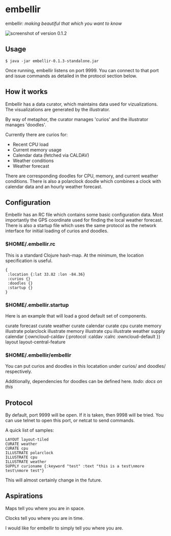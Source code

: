 # embellir

embellir: *making beautiful that which you want to know*

![screenshot of version 0.1.2](https://raw.githubusercontent.com/robbieh/embellir/master/doc/images/embellir-0.1.3.png)

## Usage

    $ java -jar embellir-0.1.3-standalone.jar 

Once running, embellir listens on port 9999. You can connect to that port and
issue commands as detailed in the protocol section below.

## How it works

Embellir has a data curator, which maintains data used for vizualizations. The
visualizations are generated by the illustrator. 

By way of metaphor, the curator manages 'curios' and the illustrator manages 'doodles'.

Currently there are curios for:
* Recent CPU load
* Current memory usage
* Calendar data (fetched via CALDAV)
* Weather conditions
* Weather forecast

There are corresponding doodles for CPU, memory, and current weather
conditions. There is also a polarclock doodle which combines a clock with
calendar data and an hourly weather forecast.

## Configuration

Embellir has an RC file which contains some basic configuration data. Most
importantly the GPS coordinate used for finding the local weather forecast.
There is also a startup file which uses the same protocol as the network
interface for initial loading of curios and doodles.

### $HOME/.embellir.rc

This is a standard Clojure hash-map. At the minimum, the location specification
is useful.

	{
	 :location {:lat 33.82 :lon -84.36}
	 :curios {}
	 :doodles {}
	 :startup {}
	}

### $HOME/.embellir.startup

Here is an example that will load a good default set of components.

curate forecast
curate weather
curate calendar
curate cpu
curate memory
illustrate polarclock
illustrate memory
illustrate cpu
illustrate weather
supply calendar {:owncloud-caldav {:protocol :caldav :calrc :owncloud-default }}
layout layout-central-feature

### $HOME/.embellir/embellir

You can put curios and doodles in this locatation under curios/ and doodles/ respectively.

Additionally, dependencies for doodles can be defined here. *todo: docs on this*

## Protocol

By default, port 9999 will be open. If it is taken, then 9998 will be tried.
You can use telnet to open this port, or netcat to send commands.

A quick list of samples:

	LAYOUT layout-tiled
	CURATE weather 
	CURATE cpu
	ILLUSTRATE polarclock 
	ILLUSTRATE cpu 
	ILLUSTRATE weather 
	SUPPLY curioname {:keyword "test" :text "this is a test\nmore test\nmore test"}

This will almost certainly change in the future.

## Aspirations

Maps tell you where you are in space.

Clocks tell you where you are in time.

I would like for embellir to simply tell you where you are.


